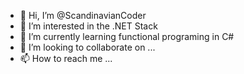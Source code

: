 - 👋 Hi, I’m @ScandinavianCoder
- 👀 I’m interested in the .NET Stack
- 🌱 I’m currently learning functional programing in C#
- 💞️ I’m looking to collaborate on ...
- 📫 How to reach me ...

<!---
ScandinavianCoder/ScandinavianCoder is a ✨ special ✨ repository because its `README.md` (this file) appears on your GitHub profile.
You can click the Preview link to take a look at your changes.
--->
